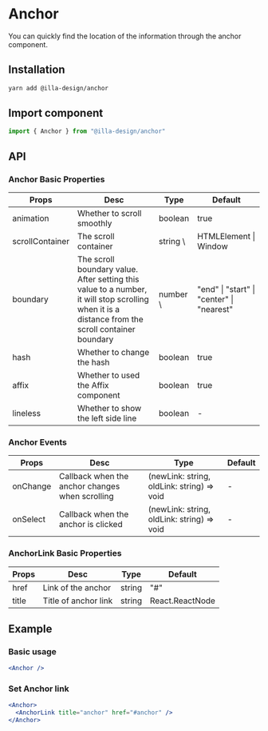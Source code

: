 # Anchor

You can quickly find the location of the information through the anchor component.

## Installation

```bash
yarn add @illa-design/anchor
```

## Import component

```jsx
import { Anchor } from "@illa-design/anchor"
```

## API

### Anchor Basic Properties

| Props           | Desc                                                                                                                                             | Type      | Default                                                |
| --------------- | ------------------------------------------------------------------------------------------------------------------------------------------------ | --------- | ------------------------------------------------------ |
| animation       | Whether to scroll smoothly                                                                                                                       | boolean   | true                                                   |
| scrollContainer | The scroll container                                                                                                                             | string \ | HTMLElement \| Window                     | -         |
| boundary        | The scroll boundary value. After setting this value to a number, it will stop scrolling when it is a distance from the scroll container boundary | number \ | "end" \| "start" \| "center" \| "nearest" | "start" |
| hash            | Whether to change the hash                                                                                                                       | boolean   | true                                                   |
| affix           | Whether to used the Affix  component                                                                                                             | boolean   | true                                                   |
| lineless        | Whether to show the left side line                                                                                                               | boolean   | -                                                      |

### Anchor Events

| Props    | Desc                                            | Type                                       | Default |
| -------- | ----------------------------------------------- | ------------------------------------------ | ------- |
| onChange | Callback when the anchor changes when scrolling | (newLink: string, oldLink: string) => void | -       |
| onSelect | Callback when the anchor is clicked             | (newLink: string, oldLink: string) => void | -       |

### AnchorLink Basic Properties

| Props | Desc                 | Type   | Default             |
| ----- | -------------------- | ------ | ------------------- |
| href  | Link of the anchor   | string | "#"                 |
| title | Title of anchor link | string | React.ReactNode | - |

## Example

### Basic usage

```jsx
<Anchor />
```

### Set Anchor link

```jsx
<Anchor>
  <AnchorLink title="anchor" href="#anchor" />
</Anchor>
```

